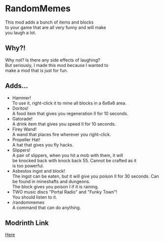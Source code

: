 # RandomMemes
This mod adds a bunch of items and blocks\
to your game that are all very funny and will make\
you laugh a lot.

## Why?!
Why not? Is there any side effects of laughing?\
But seriously, I made this mod because I wanted to\
make a mod that is just for fun.

## Adds...

- Hammer!\
  To use it, right-click it to mine all blocks in a 6x6x6 area.
- Doritos!\
  A food item that gives you regeneration II for 10 seconds.
- Gatorade!\
  A drink item that gives you speed II for 10 seconds.
- Firey Wand!\
  A wand that places fire wherever you right-click.
- Propeller Hat!\
  A hat that gives you fly hacks.
- Slippers!\
  A pair of slippers, when you hit a mob with them, it will\
  be knocked back with knock back 55. Cannot be crafted as it\
  is too powerful.
- Asbestos ingot and block!\
  The ingot can be eaten, but it will give you poison II for 30 seconds. Can be found in mineshafts and dungeons.\
  The block gives you poison I if it is raining.
- TWO music discs "Portal Radio" and "Funky Town"!\
  You should listen to it.
- /randommemes\
  A command that can do anything.

## Modrinth Link
[Here](https://modrinth.com/mod/randommemes)
